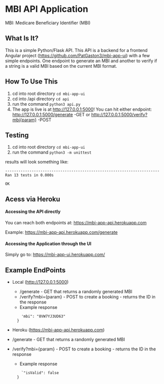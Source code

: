 MBI API Application
==============================

MBI: Medicare Beneficiary Identifier (MBI)

What Is It?
-------------

This is a simple Python/Flask API. This API is a backend for a frontend Angular project (https://github.com/PatGaston3/mbi-app-ui) with a few simple endpoints. One endpoint to generate an MBI and another to verify if a string is a valid MBI based on the current MBI format.


How To Use This
---------------

1. cd into root directory `cd mbi-app-ui`
2. cd into /api directory `cd api`
3. run the command `python3 api.py`
4. The app is live is at http://127.0.0.1:5000! You can hit either endpoint: http://127.0.0.1:5000/generate -GET or http://127.0.0.1:5000/verify?mbi{param} -POST


Testing
-------

1. cd into root directory `cd mbi-app-ui`
2. run the command `python3 -m unittest`

results will look something like:
```.............
----------------------------------------------------------------------
Ran 13 tests in 0.000s

OK
```

Acess via Heroku
----------------

#### Accessing the API directly ####

You can reach both endpoints at: https://mbi-app-api.herokuapp.com

Example: 
https://mbi-app-api.herokuapp.com/generate


#### Accessing the Application through the UI ####

Simply go to: https://mbi-app-ui.herokuapp.com/


Example EndPoints
-------

* Local (http://127.0.0.1:5000)
  * /generate - GET that returns a randomly generated MBI 
  * /verify?mbi={param} - POST to create a booking - returns the ID in the response
  * Example response
  ```{
      'mbi": "8VW7YJ3UD63"
    }
    ```
  
 * Heroku (https://mbi-app-api.herokuapp.com)
  * /generate - GET that returns a randomly generated MBI 
  * /verify?mbi={param} - POST to create a booking - returns the ID in the response
    * Example response
    ```{
        `"isValid": false
      }
    ```


